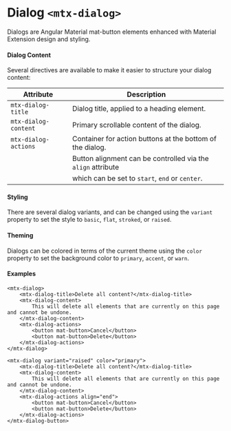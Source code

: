 # Dialog `<mtx-dialog>`

Dialogs are Angular Material mat-button elements enhanced with Material Extension design and styling.

#### Dialog Content

Several directives are available to make it easier to structure your dialog content:

| Attribute            | Description                                                  |
| -------------------- | ------------------------------------------------------------ |
| `mtx-dialog-title`   | Dialog title, applied to a heading element.                  |
| `mtx-dialog-content` | Primary scrollable content of the dialog.                    |
| `mtx-dialog-actions` | Container for action buttons at the bottom of the dialog.    |
|                      | Button alignment can be controlled via the `align` attribute |
|                      | which can be set to `start`, `end` or `center`.              |

#### Styling

There are several dialog variants, and can be changed using the `variant` property to set 
the style to `basic`, `flat`, `stroked`, or `raised`.

#### Theming

Dialogs can be colored in terms of the current theme using the `color` property to set 
the background color to `primary`, `accent`, or `warn`.

#### Examples

```
<mtx-dialog>
    <mtx-dialog-title>Delete all content?</mtx-dialog-title>
    <mtx-dialog-content>
        This will delete all elements that are currently on this page and cannot be undone.
    </mtx-dialog-content>
    <mtx-dialog-actions>
        <button mat-button>Cancel</button>
        <button mat-button>Delete</button>
    </mtx-dialog-actions>
</mtx-dialog>

<mtx-dialog variant="raised" color="primary">
    <mtx-dialog-title>Delete all content?</mtx-dialog-title>
    <mtx-dialog-content>
        This will delete all elements that are currently on this page and cannot be undone.
    </mtx-dialog-content>
    <mtx-dialog-actions align="end">
        <button mat-button>Cancel</button>
        <button mat-button>Delete</button>
    </mtx-dialog-actions>
</mtx-dialog-button>
```
